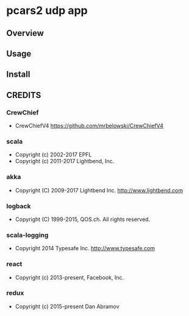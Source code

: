 # pcars2 udp app
## Overview


## Usage


## Install


## CREDITS
### CrewChief
* CrewChiefV4 <https://github.com/mrbelowski/CrewChiefV4>
### scala
* Copyright (c) 2002-2017 EPFL
* Copyright (c) 2011-2017 Lightbend, Inc.
### akka
* Copyright (C) 2009-2017 Lightbend Inc. <http://www.lightbend.com>
### logback
* Copyright (C) 1999-2015, QOS.ch. All rights reserved.
### scala-logging
* Copyright 2014 Typesafe Inc. <http://www.typesafe.com>
### react
* Copyright (c) 2013-present, Facebook, Inc.
### redux
* Copyright (c) 2015-present Dan Abramov
